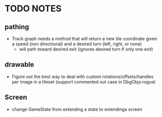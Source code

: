 # TODO NOTES

## pathing

- Track graph needs a method that will return a new tile coordinate given a speed (non directional) and a desired turn (left, right, or none)
  - will path toward desired exit (ignores desired turn if only one exit)

## drawable

- Figure out the best way to deal with custom rotations/offsets/handles per image in a tileset (support commented out case in DbgObjs.rogue)

## Screen

- change GameState from extending a state to extendinga screen

